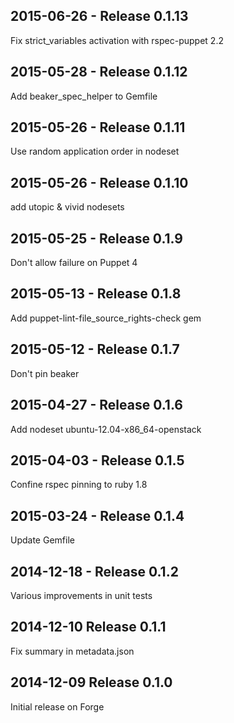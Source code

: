 ## 2015-06-26 - Release 0.1.13

Fix strict_variables activation with rspec-puppet 2.2

## 2015-05-28 - Release 0.1.12

Add beaker_spec_helper to Gemfile

## 2015-05-26 - Release 0.1.11

Use random application order in nodeset

## 2015-05-26 - Release 0.1.10

add utopic & vivid nodesets

## 2015-05-25 - Release 0.1.9

Don't allow failure on Puppet 4

## 2015-05-13 - Release 0.1.8

Add puppet-lint-file_source_rights-check gem

## 2015-05-12 - Release 0.1.7

Don't pin beaker

## 2015-04-27 - Release 0.1.6

Add nodeset ubuntu-12.04-x86_64-openstack

## 2015-04-03 - Release 0.1.5

Confine rspec pinning to ruby 1.8

## 2015-03-24 - Release 0.1.4

Update Gemfile

## 2014-12-18 - Release 0.1.2

Various improvements in unit tests

## 2014-12-10 Release 0.1.1

Fix summary in metadata.json

## 2014-12-09 Release 0.1.0

Initial release on Forge
